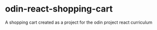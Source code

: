 # odin-react-shopping-cart
A shopping cart created as a project for the odin project react curriculum 
